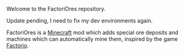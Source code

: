 Welcome to the FactoriOres repository. 

Update pending, I need to fix my dev environments again.

FactoriOres is a [Minecraft](https://minecraft.net/) mod which adds special ore deposits and machines which can automatically mine them, inspired by the game [Factorio](https://www.factorio.com).  
